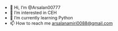 - 👋 Hi, I’m @Arsalan00777
- 👀 I’m interested in CEH
- 🌱 I’m currently learning Python
- 📫 How to reach me arsalanamiri0088@gmail.com

<!---
Arsalan00777/Arsalan00777 is a ✨ special ✨ repository because its `README.md` (this file) appears on your GitHub profile.
You can click the Preview link to take a look at your changes.
--->
